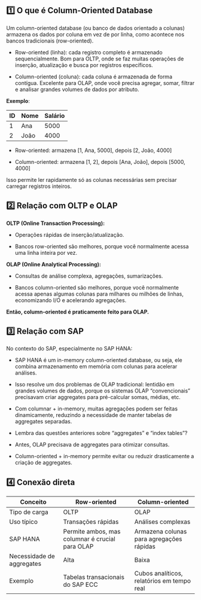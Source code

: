 ## 1️⃣ O que é Column-Oriented Database

Um column-oriented database (ou banco de dados orientado a colunas) armazena os dados por coluna em vez de por linha, como acontece nos bancos tradicionais (row-oriented).

- Row-oriented (linha): cada registro completo é armazenado sequencialmente. Bom para OLTP, onde se faz muitas operações de inserção, atualização e busca por registros específicos.

- Column-oriented (coluna): cada coluna é armazenada de forma contígua. Excelente para OLAP, onde você precisa agregar, somar, filtrar e analisar grandes volumes de dados por atributo.

**Exemplo**:

| ID | Nome | Salário |
| -- | ---- | ------- |
| 1  | Ana  | 5000    |
| 2  | João | 4000    |

- Row-oriented: armazena [1, Ana, 5000], depois [2, João, 4000]

- Column-oriented: armazena [1, 2], depois [Ana, João], depois [5000, 4000]

Isso permite ler rapidamente só as colunas necessárias sem precisar carregar registros inteiros.

## 2️⃣ Relação com OLTP e OLAP

**OLTP (Online Transaction Processing):**

- Operações rápidas de inserção/atualização.

- Bancos row-oriented são melhores, porque você normalmente acessa uma linha inteira por vez.

**OLAP (Online Analytical Processing):**

- Consultas de análise complexa, agregações, sumarizações.

- Bancos column-oriented são melhores, porque você normalmente acessa apenas algumas colunas para milhares ou milhões de linhas, economizando I/O e acelerando agregações.

**Então, column-oriented é praticamente feito para OLAP.**

## 3️⃣ Relação com SAP

No contexto do SAP, especialmente no SAP HANA:

- SAP HANA é um in-memory column-oriented database, ou seja, ele combina armazenamento em memória com colunas para acelerar análises.

- Isso resolve um dos problemas de OLAP tradicional: lentidão em grandes volumes de dados, porque os sistemas OLAP “convencionais” precisavam criar aggregates para pré-calcular somas, médias, etc.

- Com columnar + in-memory, muitas agregações podem ser feitas dinamicamente, reduzindo a necessidade de manter tabelas de aggregates separadas.

- Lembra das questões anteriores sobre “aggregates” e “index tables”?

- Antes, OLAP precisava de aggregates para otimizar consultas.

- Column-oriented + in-memory permite evitar ou reduzir drasticamente a criação de aggregates.

## 4️⃣ Conexão direta
| Conceito                  | Row-oriented                                    | Column-oriented                            |
| ------------------------- | ----------------------------------------------- | ------------------------------------------ |
| Tipo de carga             | OLTP                                            | OLAP                                       |
| Uso típico                | Transações rápidas                              | Análises complexas                         |
| SAP HANA                  | Permite ambos, mas columnar é crucial para OLAP | Armazena colunas para agregações rápidas   |
| Necessidade de aggregates | Alta                                            | Baixa                                      |
| Exemplo                   | Tabelas transacionais do SAP ECC                | Cubos analíticos, relatórios em tempo real |